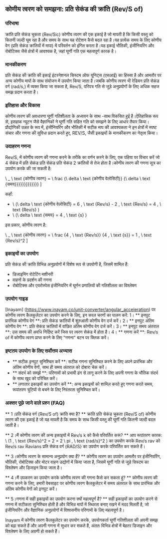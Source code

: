 ## कोणीय त्वरण को समझना: प्रति सेकंड की क्रांति (Rev/S of)

### परिभाषा
क्रांति प्रति सेकंड चुकता (Rev/Sic) कोणीय त्वरण की एक इकाई है जो मापती है कि किसी वस्तु को कितनी जल्दी घूम रहा है और समय के साथ यह रोटेशन कैसे बदल रहा है।यह प्रत्येक समय के लिए कोणीय वेग (प्रति सेकंड क्रांतियों में मापा) में परिवर्तन को इंगित करता है।यह इकाई भौतिकी, इंजीनियरिंग और रोबोटिक्स जैसे क्षेत्रों में आवश्यक है, जहां घूर्णी गति एक महत्वपूर्ण कारक है।

### मानकीकरण
प्रति सेकंड की क्रांति की इकाई इंटरनेशनल सिस्टम ऑफ यूनिट्स (एसआई) का हिस्सा है और आमतौर पर अन्य कोणीय मापों के साथ संयोजन में उपयोग किया जाता है।जबकि कोणीय त्वरण भी रेडियन प्रति सेकंड वर्ग (rad/s,) में व्यक्त किया जा सकता है, Rev/S, परिपत्र गति से जुड़े अनुप्रयोगों के लिए अधिक सहज समझ प्रदान करता है।

### इतिहास और विकास
कोणीय त्वरण की अवधारणा घूर्णी गतिशीलता के अध्ययन के साथ -साथ विकसित हुई है।ऐतिहासिक रूप से, इसहाक न्यूटन जैसे वैज्ञानिकों ने घूर्णी गति सहित गति को समझने के लिए आधार तैयार किया।प्रौद्योगिकी उन्नत के रूप में, इंजीनियरिंग और भौतिकी में सटीक माप की आवश्यकता ने इन क्षेत्रों में स्पष्ट संचार और गणना की सुविधा प्रदान करते हुए, REV/S, जैसी इकाइयों के मानकीकरण का नेतृत्व किया।

### उदाहरण गणना
Rev/S, में कोणीय त्वरण की गणना करने के तरीके का वर्णन करने के लिए, एक पहिया पर विचार करें जो 4 सेकंड में प्रति सेकंड प्रति सेकंड प्रति सेकंड 2 क्रांतियों से तेज होता है।कोणीय त्वरण की गणना सूत्र का उपयोग करके की जा सकती है:

\ _
\ text {कोणीय त्वरण} = \ frac {\ delta \ text {कोणीय वेलोसिटी}} {\ delta \ text {समय}}}}}}}}}}}}}
\]

कहाँ:
- \ (\ delta \ text {कोणीय वेलोसिटी} = 6 \, \ text {Rev/s} - 2 \, \ text {Rev/s} = 4 \, \ text {Rev/s} \)
- \ (\ delta \ text {समय} = 4 \, \ text {s} \)

इस प्रकार, कोणीय त्वरण है:

\ _
\ text {कोणीय त्वरण} = \ frac {4 \, \ text {Rev/s}} {4 \, \ text {s}} = 1 \, \ text {Rev/s}^2
\]

### इकाइयों का उपयोग
प्रति सेकंड की क्रांति विभिन्न अनुप्रयोगों में विशेष रूप से उपयोगी है, जिसमें शामिल हैं:
- डिजाइनिंग रोटेटिंग मशीनरी
- वाहनों के प्रदर्शन की गणना
- रोबोटिक्स और एयरोस्पेस इंजीनियरिंग में घूर्णन प्रणालियों की गतिशीलता का विश्लेषण

### उपयोग गाइड
[Inayam] (https://www.inayam.co/unit-converter/angular_acceleration) पर कोणीय त्वरण कैलकुलेटर का उपयोग करने के लिए, इन सरल चरणों का पालन करें:
1। ** इनपुट प्रारंभिक कोणीय वेग **: प्रति सेकंड क्रांतियों में शुरुआती कोणीय वेग दर्ज करें।
2। ** इनपुट अंतिम कोणीय वेग **: प्रति सेकंड क्रांतियों में वांछित अंतिम कोणीय वेग दर्ज करें।
3। ** इनपुट समय अंतराल **: उस समय की अवधि निर्दिष्ट करें जिस पर त्वरण सेकंड में होता है।
4। ** गणना करें **: Rev/s of में कोणीय त्वरण प्राप्त करने के लिए "गणना" बटन पर क्लिक करें।

### इष्टतम उपयोग के लिए सर्वोत्तम अभ्यास
- ** सटीक इनपुट सुनिश्चित करें **: सटीक गणना सुनिश्चित करने के लिए अपने प्रारंभिक और अंतिम कोणीय वेगों, साथ ही समय अंतराल को दोबारा चेक करें।
- ** संदर्भ को समझें **: परिणामों को प्रभावी ढंग से लागू करने के लिए अपनी गणना के भौतिक संदर्भ के साथ खुद को परिचित करें।
- ** लगातार इकाइयों का उपयोग करें **: अन्य इकाइयों को शामिल करते हुए गणना करते समय, रूपांतरण त्रुटियों से बचने के लिए निरंतरता सुनिश्चित करें।

### अक्सर पूछे जाने वाले प्रश्न (FAQ)

** 1।प्रति सेकंड वर्ग (Rev/S of) क्रांति क्या है? **
क्रांति प्रति सेकंड चुकता (Rev/S of) कोणीय त्वरण की एक इकाई है जो यह मापती है कि समय के साथ किसी वस्तु की घूर्णी गति कितनी जल्दी बदल जाती है।

** 2।मैं कोणीय त्वरण की अन्य इकाइयों में Rev/s k को कैसे परिवर्तित करूं? **
आप रूपांतरण कारक: \ (1 \, \ text {Rev/s}^2 = 2 = 2 \ pi \, \ text {rad/s}^2 \) का उपयोग करके Rev/s rav को Rev/s rav Ravians प्रति सेकंड वर्ग (RAD/S} का उपयोग करके परिवर्तित कर सकते हैं।

** 3।कोणीय त्वरण के सामान्य अनुप्रयोग क्या हैं? **
कोणीय त्वरण का उपयोग आमतौर पर इंजीनियरिंग, भौतिकी, रोबोटिक्स और मोटर वाहन उद्योगों में किया जाता है, जिसमें घूर्णी गति से जुड़े सिस्टम का विश्लेषण और डिजाइन किया जाता है।

** 4।मैं उपकरण का उपयोग करके कोणीय त्वरण की गणना कैसे कर सकता हूं? **
कोणीय त्वरण की गणना करने के लिए, हमारी वेबसाइट पर कोणीय त्वरण कैलकुलेटर में समय अंतराल के साथ प्रारंभिक और अंतिम कोणीय वेगों को इनपुट करें।

** 5।गणना में सही इकाइयों का उपयोग करना क्यों महत्वपूर्ण है? **
सही इकाइयों का उपयोग करने से गणना में सटीकता सुनिश्चित होती है और विभिन्न मापों में स्थिरता बनाए रखने में मदद मिलती है, जो इंजीनियरिंग और वैज्ञानिक अनुप्रयोगों में विश्वसनीय परिणामों के लिए महत्वपूर्ण है।

Inayam में कोणीय त्वरण कैलकुलेटर का उपयोग करके, उपयोगकर्ता घूर्णी गतिशीलता की अपनी समझ को बढ़ा सकते हैं और अपनी गणना में सुधार कर सकते हैं, अंततः विभिन्न क्षेत्रों में बेहतर डिजाइन और विश्लेषण के लिए अग्रणी हो सकते हैं।